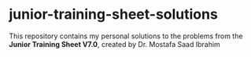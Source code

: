 # junior-training-sheet-solutions
This repository contains my personal solutions to the problems from the **Junior Training Sheet V7.0**, created by Dr. Mostafa Saad Ibrahim
